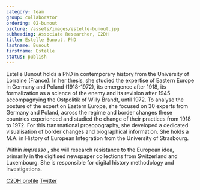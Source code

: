 ```yaml
---
category: team
group: collaborator
ordering: 02-bunout
picture: /assets/images/estelle-bunout.jpg
subheading: Associate Researcher, C2DH
title: Estelle Bunout, PhD
lastname: Bunout
firstname: Estelle
status: publish
---
```


Estelle Bunout holds a PhD in contemporary history from the University of Lorraine (France). In her thesis, she studied the expertise of Eastern Europe in Germany and Poland (1918-1972), its emergence after 1918, its formalization as a science of the enemy and its revision after 1945 accompagnying the Ostpolitik of Willy Brandt, until 1972. To analyse the posture of the expert on Eastern Europe, she focused on 30 experts from Germany and Poland, across the regime and border changes these countries experienced and studied the change of their practices from 1918 to 1972. For this transnational prosopography, she developed a dedicated visualisation of border changes and biographical information. She holds a M.A. in History of European Integration from the University of Strasbourg.

Within *impresso* , she will research resistance to the European idea, primarily in the digitised newspaper collections from Switzerland and Luxembourg. She is responsible for digital history methodology and investigations.

[C2DH profile](https://www.c2dh.uni.lu/people/estelle-bunout) [Twitter](https://twitter.com/EstelleSzmidt)
